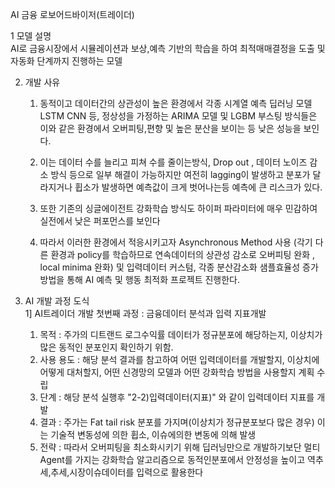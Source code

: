 AI 금융 로보어드바이저(트레이더)

1 모델 설명 						
   AI로 금융시장에서 시뮬레이션과 보상,예측 기반의 학습을 하여 최적매매결정을 도출 및 자동화 단계까지 진행하는 모델	
	
2. 개발 사유							
   1) 동적이고 데이터간의 상관성이 높은 환경에서 각종 시계열 예측 딥러닝 모델 LSTM CNN 등, 정상성을 가정하는 ARIMA 모델 및 LGBM 부스팅 방식들은 이와 같은 환경에서 오버피팅,편향 및 높은 분산을 보이는 등 낮은 성능을 보인다.							
   2) 이는 데이터 수를 늘리고 피쳐 수를 줄이는방식, Drop out , 데이터 노이즈 감소 방식 등으로 일부 해결이 가능하지만 여전히 lagging이 발생하고 분포가 달라지거나 휩소가 발생하면 예측값이 크게 벗어나는등 예측에 큰 리스크가 있다.	

   3) 또한 기존의 싱글에이전트 강화학습 방식도 하이퍼 파라미터에 매우 민감하여 실전에서 낮은 퍼포먼스를 보인다		
				
   4) 따라서 이러한 환경에서 적응시키고자 Asynchronous Method 사용 (각기 다른 환경과 policy를 학습하므로 연속데이터의 상관성 감소로 오버피팅 완화 , local minima 완화) 및 입력데이터 커스텀, 각종 분산감소화 샘플효율성 증가 방법을 통해 AI 예측 및 행동 최적화 프로젝트 진행한다.
  
          				
3. AI 개발 과정 도식		
   1] AI트레이더 개발 첫번째 과정 : 금융데이터 분석과 입력 지표개발																																																							
   1) 목적 : 주가의 디트랜드 로그수익률 데이터가 정규분포에 해당하는지, 이상치가 많은 동적인 분포인지 확인하기 위함.							
   2) 사용 용도 : 해당 분석 결과를 참고하여 어떤 입력데이터를 개발할지, 이상치에 어떻게 대처할지, 어떤 신경망의 모델과 어떤 강화학습 방법을 사용할지 계획 수립	
   3) 단계 : 해당 분석 실행후 "2-2)입력데이터(지표)" 와 같이 입력데이터 지표를 개발  
   4) 결과 : 주가는 Fat tail risk 분포를 가지며(이상치가 정규분포보다 많은 경우) 이는 기술적 변동성에 의한 휩소, 이슈에의한 변동에 의해 발생				
   5) 전략 : 따라서 오버피팅을 최소화시키기 위해 딥러닝만으로 개발하기보단 멀티Agent를 가지는 강화학습 알고리즘으로 동적인분포에서 안정성을 높이고 역추세,추세,시장이슈데이터를 입력으로 활용한다															
